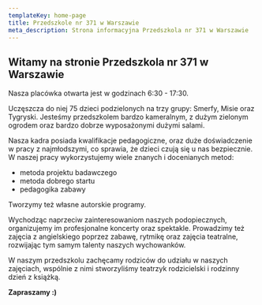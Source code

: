 ```yaml
---
templateKey: home-page
title: Przedszkole nr 371 w Warszawie
meta_description: Strona informacyjna Przedszkola nr 371 w Warszawie
---
```

## Witamy na stronie Przedszkola nr 371 w Warszawie

Nasza placówka otwarta jest w godzinach 6:30 - 17:30.

Uczęszcza do niej 75 dzieci podzielonych na trzy grupy: Smerfy, Misie oraz Tygryski. Jesteśmy przedszkolem bardzo kameralnym, z dużym zielonym ogrodem oraz bardzo dobrze wyposażonymi dużymi salami.

Nasza kadra posiada kwalifikacje pedagogiczne, oraz duże doświadczenie w pracy z najmłodszymi, co sprawia, że dzieci czują się u nas bezpiecznie. W naszej pracy wykorzystujemy wiele znanych i docenianych metod: 

* metoda projektu badawczego
* metoda dobrego startu
* pedagogika zabawy

Tworzymy też własne autorskie programy.

Wychodząc naprzeciw zainteresowaniom naszych podopiecznych, organizujemy im profesjonalne koncerty oraz spektakle. Prowadzimy też zajęcia z angielskiego poprzez zabawę, rytmikę oraz zajęcia teatralne, rozwijając tym samym talenty naszych wychowanków.

W naszym przedszkolu zachęcamy rodziców do udziału w naszych zajęciach, wspólnie z nimi stworzyliśmy teatrzyk rodzicielski i rodzinny dzień z książką.

**Zapraszamy :)**

